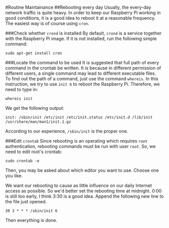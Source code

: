 #Routine Maintainance
##Rebooting every day
Usually, the every-day network traffic is quite heavy. In order to keep our Raspberry Pi working in good conditions, it is a good idea to reboot it at a reasonable frequency. The easiest way is of course using `cron`.

###Check whether `crond` is installed
By default, `crond` is a service together with the Raspberry Pi image. If it is not installed, run the following simple command:

	sudo apt-get install cron

###Locate the command to be used
It is suggested that full path of every command in the crontab be written. It is because in different permission of different users, a single command may lead to different executable files.  
To find out the path of a command, just use the command `whereis`. In this instruction, we try to use `init 6` to reboot the Raspberry Pi. Therefore, we need to type in:

	whereis init

We get the following output:

	init: /sbin/init /etc/init /etc/init.status /etc/init.d /lib/init /usr/share/man/man1/init.1.gz

According to our experience, `/sbin/init` is the proper one.

###Edit `crontab`
Since rebooting is an operating which requires `root` authentication, rebooting commands must be run with user `root`. So, we need to edit root's crontab:

	sudo crontab -e

Then, you may be asked about which editor you want to use. Choose one you like.

We want our rebooting to cause as little influence on our daily Internet access as possible. So we'd better set the rebooting time at midnight. 0:00 is still too early, I think 3:30 is a good idea. Append the following new line to the file just opened.

	30 3 * * * /sbin/init 6

Then everything is done.
